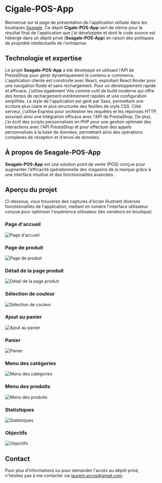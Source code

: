 # Cigale-POS-App

Bienvenue sur la page de présentation de l'application utilisée dans les boutiques [Seagale](https://seagale.fr). Ce dépôt **Cigale-POS-App** sert de vitrine pour le résultat final de l'application que j'ai développée et dont le code source est hébergé dans un dépôt privé (**Seagale-POS-App**) en raison des politiques de propriété intellectuelle de l'entreprise.

## Technologie et expertise
Le projet **Seagale-POS-App** a été développé en utilisant l'API de PrestaShop pour gérer dynamiquement le contenu e-commerce. L'application cliente est construite avec React, exploitant React Router pour une navigation fluide et sans rechargement. Pour un développement rapide et efficace, j'utilise également Vite comme outil de build moderne qui offre des temps de rechargement extrêmement rapides et une configuration simplifiée. Le style de l'application est géré par Sass, permettant une écriture plus claire et plus structurée des feuilles de style CSS. Côté serveur, j'utilise Express pour orchestrer les requêtes et les réponses HTTP, assurant ainsi une intégration efficace avec l'API de PrestaShop. De plus, j'ai écrit des scripts personnalisés en PHP pour une gestion optimale des interactions avec l'API PrestaShop et pour effectuer des appels personnalisés à la base de données, permettant ainsi des opérations complexes de réception et d'envoi de données.

## À propos de Seagale-POS-App
**Seagale-POS-App** est une solution point de vente (POS) conçue pour augmenter l'efficacité opérationnelle des magasins de la marque grâce à une interface intuitive et des fonctionnalités avancées.

## Aperçu du projet
Ci-dessous, vous trouverez des captures d'écran illustrant diverses fonctionnalités de l'application, mettant en lumière l'interface utilisateur conçue pour optimiser l'expérience utilisateur (les vendeurs en boutique).

### Page d'accueil
![Page d'accueil](images/acceuil.png)

### Page de produit
![Page de produit](images/page-produit.png)

### Détail de la page produit
![Détail de la page produit](images/detail-page-produit.png)

### Sélection de couleur
![Sélection de couleur](images/selection-couleur.png)

### Ajout au panier
![Ajout au panier](images/ajout-panier.png)

### Panier
![Panier](images/panier.png)

### Menu des catégories
![Menu des catégories](images/menu-categories.png)

### Menu des produits
![Menu des produits](images/menu-produits.png)

### Statistiques
![Statistiques](images/stats.png)

### Objectifs
![Objectifs](images/objectifs.png)

## Contact
Pour plus d'informations ou pour demander l'accès au dépôt privé, n'hésitez pas à me contacter via [laurent.arcos@gmail.com](mailto:laurent.arcos@gmail.com).
